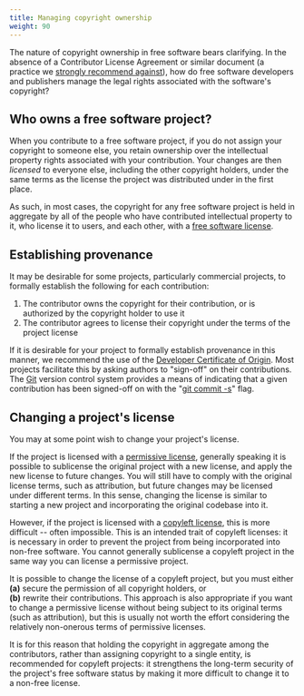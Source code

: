 ```yaml
---
title: Managing copyright ownership
weight: 90
---
```


The nature of copyright ownership in free software bears clarifying. In the
absence of a Contributor License Agreement or similar document (a practice we
[strongly recommend against][0]), how do free software developers and publishers
manage the legal rights associated with the software's copyright?

[0]: /learn/participate/contribute/#regarding-contributor-license-agreements

## Who owns a free software project?

When you contribute to a free software project, if you do not assign your
copyright to someone else, you retain ownership over the intellectual property
rights associated with your contribution. Your changes are then *licensed* to
everyone else, including the other copyright holders, under the same terms as
the license the project was distributed under in the first place.

As such, in most cases, the copyright for any free software project is held in
aggregate by all of the people who have contributed intellectual property to it,
who license it to users, and each other, with a [free software license][1].

[1]: /learn/licenses/

## Establishing provenance

It may be desirable for some projects, particularly commercial projects, to
formally establish the following for each contribution:

1. The contributor owns the copyright for their contribution, or is authorized
   by the copyright holder to use it
2. The contributor agrees to license their copyright under the terms of the
   project license

If it is desirable for your project to formally establish provenance in this
manner, we recommend the use of the [Developer Certificate of Origin][2]. Most
projects facilitate this by asking authors to "sign-off" on their contributions.
The [Git][3] version control system provides a means of indicating that a given
contribution has been signed-off on with the "[git commit -s][4]" flag.

[2]: https://developercertificate.org/
[3]: https://git-scm.com/
[4]: https://git-scm.com/docs/git-commit#Documentation/git-commit.txt--s

## Changing a project's license

You may at some point wish to change your project's license.

[permissive license]: /learn/participate/choose-a-license/#permissive-licenses
[copyleft license]: /learn/participate/choose-a-license/#copyleft-licenses

If the project is licensed with a [permissive license], generally speaking it
is possible to sublicense the original project with a new license, and apply
the new license to future changes. You will still have to comply with the
original license terms, such as attribution, but future changes may be licensed
under different terms. In this sense, changing the license is similar to
starting a new project and incorporating the original codebase into it.

However, if the project is licensed with a [copyleft license], this is more
difficult -- often impossible. This is an intended trait of copyleft licenses:
it is necessary in order to prevent the project from being incorporated into
non-free software. You cannot generally sublicense a copyleft project in the
same way you can license a permissive project.

It is possible to change the license of a copyleft project, but you must either
<nobr>**(a)** secure the</nobr> permission of all copyright holders, or
<nobr>**(b)** rewrite their contributions</nobr>. This approach is also
appropriate if you want to change a permissive license without being subject to
its original terms (such as attribution), but this is usually not worth the
effort considering the relatively non-onerous terms of permissive licenses.

It is for this reason that holding the copyright in aggregate among the
contributors, rather than assigning copyright to a single entity, is recommended
for copyleft projects: it strengthens the long-term security of the project's
free software status by making it more difficult to change it to a non-free
license.
